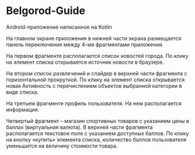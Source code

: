 # Belgorod-Guide
Android-приложение написанное на Kotlin

На главном экране приложения в нижней части экрана размещается панель переключения между 4-мя фрагментами приложения.

На первом фрагменте располагается список новостей города. По клику на элемент списка открывается источник новости в браузере.

На втором список развлечений и слайдер в верхней части фрагмента с горизонтальной прокруткой. По клику на элемент списка открывается новая Активность с перечислением объектов выбранной категории в виде списка.

На третьем фрагменте профиль пользователя. На нем располагается информация.

Четвертый фрагмент – магазин спортивных товаров с указанием цены в баллах (виртуальная валюта). В верхней части фрагмента располагается текстовое поле с указанием доступных баллов. По клику на кнопку «купить» элемента списка, количество баллов пользователя уменьшится на величину стоимости товара.
